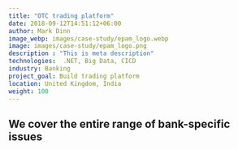 ```yaml
---
title: "OTC trading platform"
date: 2018-09-12T14:51:12+06:00
author: Mark Dinn
image_webp: images/case-study/epam_logo.webp
image: images/case-study/epam_logo.png
description : "This is meta description"
technologies:  .NET, Big Data, CICD
industry: Banking
project_goal: Build trading platform
location: United Kingdom, India
weight: 100
---
```


## We cover the entire range of bank-specific issues

